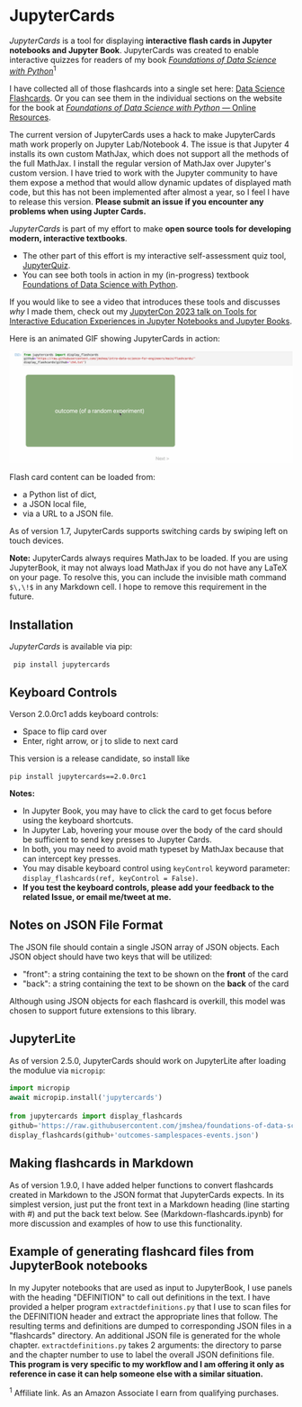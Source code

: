 
# JupyterCards
*JupyterCards* is a tool for displaying **interactive flash cards in Jupyter notebooks and Jupyter Book**. JupyterCards was created to enable interactive quizzes for readers of my book [*Foundations of Data Science with Python*](https://amzn.to/48cYila)<sup>1</sup>

I have collected all of those flashcards into a single set here: [Data Science Flashcards](https://jmshea.github.io/data-science-flashcards/). Or you can see them in the individual sections on the website for the book at [*Foundations of Data Science with Python* &mdash; Online Resources](https://www.fdsp.net).

The current version of JupyterCards uses a hack to make JupyterCards math work properly on Jupyter Lab/Notebook 4. The issue is that Jupyter 4 installs its own custom MathJax, which does not support all the methods of the full MathJax. I install the regular version of MathJax over Jupyter's custom version. I have tried to work with the Jupyter community to have them expose a method that would allow dynamic updates of displayed math code, but this has not been implemented after almost a year, so I feel I have to release this version. **Please submit an issue if you encounter any problems when using Jupter Cards.**

*JupyterCards* is part of my effort to make **open source tools for developing modern, interactive textbooks**.
* The other part of this effort is my interactive self-assessment quiz tool, 
[JupyterQuiz](https://github.com/jmshea/jupyterquiz).  
* You can see both tools in action in my 
(in-progress) textbook [Foundations of Data Science with Python](https://jmshea.github.io/Foundations-of-Data-Science-with-Python/).

If you would like to see a video that introduces these tools and discusses *why* I made them, check out my [JupyterCon 2023 talk on Tools for Interactive Education Experiences in Jupyter Notebooks and Jupyter Books](https://www.youtube.com/watch?v=MDMUiQ2_ZWE).

Here is an animated GIF showing JupyterCards in action:

![Animated GIF showing the output of JupyterCards for a sample set of 3 cards](flashcards.gif)

Flash card content can be loaded from:
* a Python list of dict,
* a JSON local file,
* via a URL to a JSON file.

As of version 1.7, JupyterCards supports switching cards by swiping left on touch devices. 

**Note:** JupyterCards always requires MathJax to be loaded. If you are using JupyterBook,
it may not always load MathJax if you do not have any LaTeX on your page. To resolve this, 
you can include the invisible math command `$\,\!$` in any Markdown cell. I hope to remove
this requirement in the future.


## Installation 

*JupyterCards* is available via pip:

``` pip install jupytercards```

## Keyboard Controls

Verson 2.0.0rc1 adds keyboard controls:
* Space to flip card over
* Enter, right arrow, or j to slide to next card

This version is a release candidate, so install like

`pip install jupytercards==2.0.0rc1`

**Notes:** 
* In Jupyter Book, you may have to click the card to get focus before using the keyboard shortcuts. 
* In Jupyter Lab, hovering your mouse over the body of the card should be sufficient to send key presses to Jupyter Cards.
* In both, you may need to avoid math typeset by MathJax because that can intercept key presses.
* You may disable keyboard control using `keyControl` keyword parameter: `display_flashcards(ref, keyControl = False)`.
* **If you test the keyboard controls, please add your feedback to the related Issue, or email me/tweet at me.**


## Notes on JSON File Format
The JSON file should contain a single JSON array of JSON objects. Each JSON object should have two keys
that will be utilized:
* "front": a string containing the text to be shown on the **front** of the card
* "back": a string containing the text to be shown on the **back** of the card

Although using JSON objects for each flashcard is overkill, this model was
chosen to support future extensions to this library.

## JupyterLite 

As of version 2.5.0, JupyterCards should work on JupyterLite after loading the modulue via `micropip`:

```python
import micropip
await micropip.install('jupytercards')
                       
from jupytercards import display_flashcards
github='https://raw.githubusercontent.com/jmshea/foundations-of-data-science-with-python/main/04-probability1/flashcards/'
display_flashcards(github+'outcomes-samplespaces-events.json')
```

## Making flashcards in Markdown 

As of version 1.9.0, I have added helper functions to convert flashcards created in Markdown to the
JSON format that JupyterCards expects. In its simplest version, just put the front text in a Markdown
heading (line starting with #) and put the back text below.   See (Markdown-flashcards.ipynb) for
more discussion and examples of how to use this functionality.

## Example of generating flashcard files from JupyterBook notebooks

In my Jupyter notebooks that are used as input to JupyterBook, I use panels with
the heading "DEFINITION" to call out definitions in the text. I have provided a
helper program `extractdefinitions.py` that I use to scan files for the
DEFINITION header and extract the appropriate lines that follow. The resulting
terms and definitions are dumped to corresponding JSON files in a "flashcards"
directory. An additional JSON file is generated for the whole chapter.
`extractdefinitions.py` takes 2 arguments: the directory to parse and the
chapter number to use to label the overall JSON definitions file. **This program
is very specific to my workflow and I am offering it only as reference in case
it can help someone else with a similar situation.**

<sup>1</sup> Affiliate link. As an Amazon Associate I earn from qualifying purchases.
